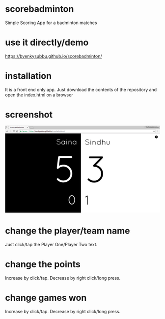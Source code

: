 # scorebadminton
Simple Scoring App for a badminton matches

# use it directly/demo
https://bvenkysubbu.github.io/scorebadminton/

# installation
It is a front end only app. Just download the contents of the repository and open the index.html on a browser

# screenshot
![alt text](screenshot.png)

# change the player/team name
Just click/tap the Player One/Player Two text.

# change the points
Increase by click/tap. Decrease by right click/long press.

# change games won
Increase by click/tap. Decrease by right click/long press.